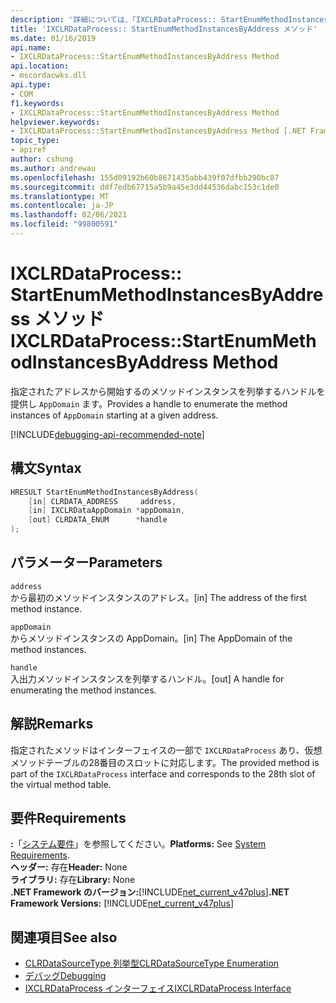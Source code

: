 ```yaml
---
description: '詳細については、「IXCLRDataProcess:: StartEnumMethodInstancesByAddress メソッド」を参照してください。'
title: 'IXCLRDataProcess:: StartEnumMethodInstancesByAddress メソッド'
ms.date: 01/16/2019
api.name:
- IXCLRDataProcess::StartEnumMethodInstancesByAddress Method
api.location:
- mscordacwks.dll
api.type:
- COM
f1.keywords:
- IXCLRDataProcess::StartEnumMethodInstancesByAddress Method
helpviewer.keywords:
- IXCLRDataProcess::StartEnumMethodInstancesByAddress Method [.NET Framework debugging]
topic_type:
- apiref
author: cshung
ms.author: andrewau
ms.openlocfilehash: 155d09192b60b8671435abb439f07dfbb290bc87
ms.sourcegitcommit: ddf7edb67715a5b9a45e3dd44536dabc153c1de0
ms.translationtype: MT
ms.contentlocale: ja-JP
ms.lasthandoff: 02/06/2021
ms.locfileid: "99800591"
---
```

# <a name="ixclrdataprocessstartenummethodinstancesbyaddress-method"></a><span data-ttu-id="81a05-103">IXCLRDataProcess:: StartEnumMethodInstancesByAddress メソッド</span><span class="sxs-lookup"><span data-stu-id="81a05-103">IXCLRDataProcess::StartEnumMethodInstancesByAddress Method</span></span>

<span data-ttu-id="81a05-104">指定されたアドレスから開始するのメソッドインスタンスを列挙するハンドルを提供し `AppDomain` ます。</span><span class="sxs-lookup"><span data-stu-id="81a05-104">Provides a handle to enumerate the method instances of `AppDomain` starting at a given address.</span></span>

[!INCLUDE[debugging-api-recommended-note](../../../../includes/debugging-api-recommended-note.md)]

## <a name="syntax"></a><span data-ttu-id="81a05-105">構文</span><span class="sxs-lookup"><span data-stu-id="81a05-105">Syntax</span></span>

```cpp
HRESULT StartEnumMethodInstancesByAddress(
    [in] CLRDATA_ADDRESS     address,
    [in] IXCLRDataAppDomain *appDomain,
    [out] CLRDATA_ENUM      *handle
);
```

## <a name="parameters"></a><span data-ttu-id="81a05-106">パラメーター</span><span class="sxs-lookup"><span data-stu-id="81a05-106">Parameters</span></span>

`address`\
<span data-ttu-id="81a05-107">から最初のメソッドインスタンスのアドレス。</span><span class="sxs-lookup"><span data-stu-id="81a05-107">[in] The address of the first method instance.</span></span>

`appDomain`\
<span data-ttu-id="81a05-108">からメソッドインスタンスの AppDomain。</span><span class="sxs-lookup"><span data-stu-id="81a05-108">[in] The AppDomain of the method instances.</span></span>

`handle`\
<span data-ttu-id="81a05-109">入出力メソッドインスタンスを列挙するハンドル。</span><span class="sxs-lookup"><span data-stu-id="81a05-109">[out] A handle for enumerating the method instances.</span></span>

## <a name="remarks"></a><span data-ttu-id="81a05-110">解説</span><span class="sxs-lookup"><span data-stu-id="81a05-110">Remarks</span></span>

<span data-ttu-id="81a05-111">指定されたメソッドはインターフェイスの一部で `IXCLRDataProcess` あり、仮想メソッドテーブルの28番目のスロットに対応します。</span><span class="sxs-lookup"><span data-stu-id="81a05-111">The provided method is part of the `IXCLRDataProcess` interface and corresponds to the 28th slot of the virtual method table.</span></span>

## <a name="requirements"></a><span data-ttu-id="81a05-112">要件</span><span class="sxs-lookup"><span data-stu-id="81a05-112">Requirements</span></span>

<span data-ttu-id="81a05-113">**:**「[システム要件](../../get-started/system-requirements.md)」を参照してください。</span><span class="sxs-lookup"><span data-stu-id="81a05-113">**Platforms:** See [System Requirements](../../get-started/system-requirements.md).</span></span>  
<span data-ttu-id="81a05-114">**ヘッダー:** 存在</span><span class="sxs-lookup"><span data-stu-id="81a05-114">**Header:** None</span></span>  
<span data-ttu-id="81a05-115">**ライブラリ:** 存在</span><span class="sxs-lookup"><span data-stu-id="81a05-115">**Library:** None</span></span>  
<span data-ttu-id="81a05-116">**.NET Framework のバージョン:**[!INCLUDE[net_current_v47plus](../../../../includes/net-current-v47plus.md)]</span><span class="sxs-lookup"><span data-stu-id="81a05-116">**.NET Framework Versions:** [!INCLUDE[net_current_v47plus](../../../../includes/net-current-v47plus.md)]</span></span>  

## <a name="see-also"></a><span data-ttu-id="81a05-117">関連項目</span><span class="sxs-lookup"><span data-stu-id="81a05-117">See also</span></span>

- [<span data-ttu-id="81a05-118">CLRDataSourceType 列挙型</span><span class="sxs-lookup"><span data-stu-id="81a05-118">CLRDataSourceType Enumeration</span></span>](clrdatasourcetype-enumeration.md)
- [<span data-ttu-id="81a05-119">デバッグ</span><span class="sxs-lookup"><span data-stu-id="81a05-119">Debugging</span></span>](index.md)
- [<span data-ttu-id="81a05-120">IXCLRDataProcess インターフェイス</span><span class="sxs-lookup"><span data-stu-id="81a05-120">IXCLRDataProcess Interface</span></span>](ixclrdataprocess-interface.md)
